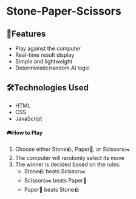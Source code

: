 # Stone-Paper-Scissors
<h2>📌Features</h2>
<ul>
  <li>Play against the computer</li>
  <li>Real-time result display</li>
  <li>Simple and lightweight</li>
  <li>Deterministic/random AI logic</li>
</ul>

<h2>🛠️Technologies Used</h2>
<ul>
  <li>HTML</li>
  <li>CSS</li>
  <li>JavaScript</li>
</ul>

<h4>🎮How to Play</h4>
  <ol>
    <li>Choose either Stone🪨, Paper📄, or Scissors✂️</li>
    <li>The computer will randomly select its move</li>
    <li>The winner is decided based on the rules:
      <ul>
        <li>Stone🪨 beats Scissor✂️</li>
        <li>Scissors✂️ beats Paper📄</li>
        <li>Paper📄 beats Stone🪨</li>
      </ul>
    </li>
  </ol>

